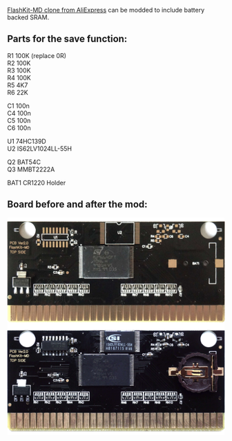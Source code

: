 [FlashKit-MD clone from AliExpress](https://www.aliexpress.com/item/1005001515149225.html)  can be modded to include battery backed SRAM.

Parts for the save function:
----------------------------

R1  100K (replace 0R)  
R2  100K  
R3  100K  
R4  100K  
R5  4K7  
R6  22K  

C1  100n  
C4  100n  
C5  100n  
C6  100n  

U1  74HC139D  
U2  IS62LV1024LL-55H  

Q2  BAT54C  
Q3  MMBT2222A  

BAT1 CR1220 Holder  

Board before and after the mod:
-------------------------------

![FlashKit-MD](FlashKit-MD-SRAM.jpg)
